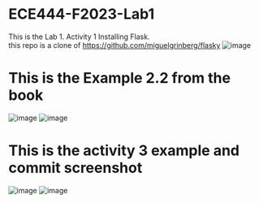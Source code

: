 # ECE444-F2023-Lab1
This is the Lab 1. Activity 1 Installing Flask.<br> this repo is a clone of https://github.com/miguelgrinberg/flasky
![image](https://github.com/CesarAugusto00/ECE444-F2023-Lab1/assets/144982985/42fd1e7d-0f73-43e8-94ca-049eca53deab)
<br>
<h1>This is the Example 2.2 from the book</h1>

![image](https://github.com/CesarAugusto00/ECE444-F2023-Lab1/assets/144982985/bb5dfff0-07eb-4ae3-9b9f-46d653ca35f7)
![image](https://github.com/CesarAugusto00/ECE444-F2023-Lab1/assets/144982985/cee1c7fc-4452-486e-87ae-f6b1ebb88447)

<h1>This is the activity 3 example and commit screenshot</h1>

![image](https://github.com/CesarAugusto00/ECE444-F2023-Lab1/assets/144982985/fcc8236f-e6f4-4562-af11-2c30b58efedf)
![image](https://github.com/CesarAugusto00/ECE444-F2023-Lab1/assets/144982985/413b8fd7-9008-40fd-8613-7487a84024a1)


